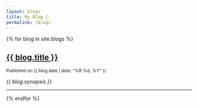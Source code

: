 ```yaml
---
layout: blogs
title: My Blog 📝
permalink: /blog/
---
```


<div class="blog-list">
  {% for blog in site.blogs %}
  <div class="blog-summary">
    <h2><a href="{{ blog.url }}">{{ blog.title }}</a></h2>
    <p><small>Published on {{ blog.date | date: "%B %d, %Y" }}</small></p>
    <p><em>{{ blog.synopsis }}</em></p>
  </div>
  <hr>
  {% endfor %}
</div>
